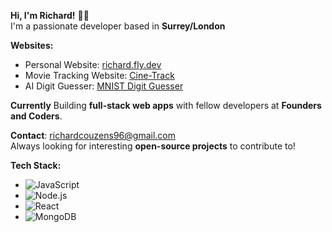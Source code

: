 **Hi, I'm Richard!** 👨‍💻  
I'm a passionate developer based in **Surrey/London**

**Websites:**  
- Personal Website: [richard.fly.dev](https://richard.fly.dev)  
- Movie Tracking Website: [Cine-Track](https://cine-track.fly.dev/)  
- AI Digit Guesser: [MNIST Digit Guesser](https://mnist-digit-guesser.fly.dev/)

**Currently** 
Building **full-stack web apps** with fellow developers at **Founders and Coders**.

**Contact**: richardcouzens96@gmail.com  
Always looking for interesting **open-source projects** to contribute to!

**Tech Stack:**  
- ![JavaScript](https://img.shields.io/badge/JavaScript-F7DF1E?style=for-the-badge&logo=javascript&logoColor=black)  
- ![Node.js](https://img.shields.io/badge/Node.js-43853D?style=for-the-badge&logo=node.js&logoColor=white)  
- ![React](https://img.shields.io/badge/React-61DAFB?style=for-the-badge&logo=react&logoColor=black)  
- ![MongoDB](https://img.shields.io/badge/MongoDB-47A248?style=for-the-badge&logo=mongodb&logoColor=white)



